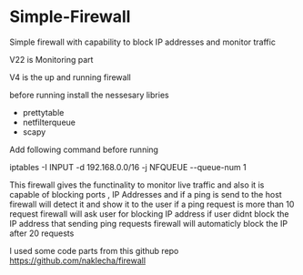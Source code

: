 # Simple-Firewall
Simple firewall with capability to block IP addresses and monitor traffic


V22 is Monitoring part


V4 is the up and running firewall


before running install the nessesary libries
* prettytable
* netfilterqueue
* scapy



Add following command before running


 iptables -I INPUT -d 192.168.0.0/16 -j NFQUEUE --queue-num 1





This firewall gives the functinality to monitor live traffic and also it is capable of blocking ports , IP Addresses
and if a ping is send to the host firewall will detect it and show it to the user 
if a ping request is more than 10 request firewall will ask user for blocking IP address
if user didnt block the IP address that sending ping requests firewall will automaticly block the IP after 20 requests





 I used some code parts from this github repo
 https://github.com/naklecha/firewall
